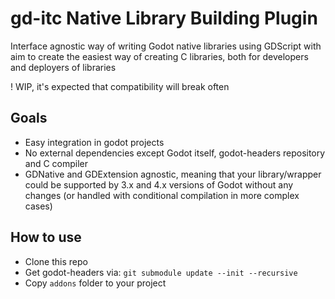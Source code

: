 # gd-itc Native Library Building Plugin
Interface agnostic way of writing Godot native libraries using GDScript
with aim to create the easiest way of creating C libraries, both for developers and deployers of libraries

! WIP, it's expected that compatibility will break often

## Goals
- Easy integration in godot projects
- No external dependencies except Godot itself, godot-headers repository and C compiler
- GDNative and GDExtension agnostic, meaning that your library/wrapper could be supported by 3.x and 4.x versions of Godot without any changes (or handled with conditional compilation in more complex cases)

## How to use
- Clone this repo
- Get godot-headers via: `git submodule update --init --recursive`
- Copy `addons` folder to your project

